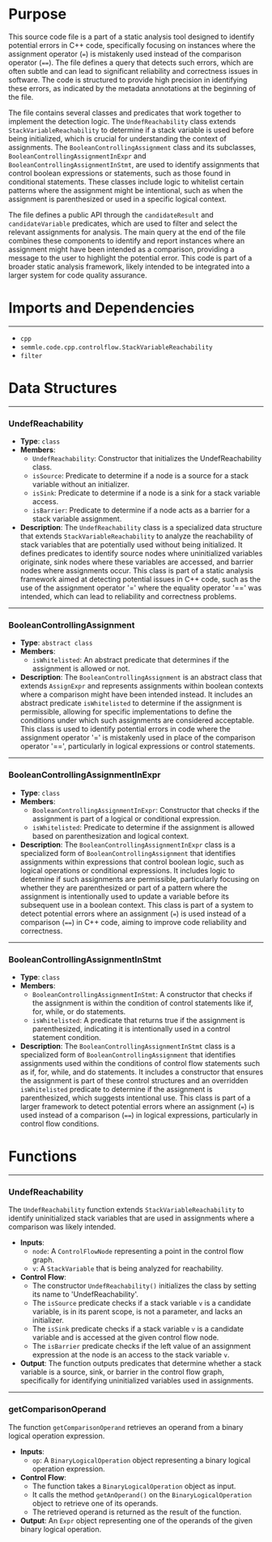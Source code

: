 # Purpose
This source code file is a part of a static analysis tool designed to identify potential errors in C++ code, specifically focusing on instances where the assignment operator (`=`) is mistakenly used instead of the comparison operator (`==`). The file defines a query that detects such errors, which are often subtle and can lead to significant reliability and correctness issues in software. The code is structured to provide high precision in identifying these errors, as indicated by the metadata annotations at the beginning of the file.

The file contains several classes and predicates that work together to implement the detection logic. The `UndefReachability` class extends `StackVariableReachability` to determine if a stack variable is used before being initialized, which is crucial for understanding the context of assignments. The `BooleanControllingAssignment` class and its subclasses, `BooleanControllingAssignmentInExpr` and `BooleanControllingAssignmentInStmt`, are used to identify assignments that control boolean expressions or statements, such as those found in conditional statements. These classes include logic to whitelist certain patterns where the assignment might be intentional, such as when the assignment is parenthesized or used in a specific logical context.

The file defines a public API through the `candidateResult` and `candidateVariable` predicates, which are used to filter and select the relevant assignments for analysis. The main query at the end of the file combines these components to identify and report instances where an assignment might have been intended as a comparison, providing a message to the user to highlight the potential error. This code is part of a broader static analysis framework, likely intended to be integrated into a larger system for code quality assurance.
# Imports and Dependencies

---
- `cpp`
- `semmle.code.cpp.controlflow.StackVariableReachability`
- `filter`


# Data Structures

---
### UndefReachability
- **Type**: `class`
- **Members**:
    - `UndefReachability`: Constructor that initializes the UndefReachability class.
    - `isSource`: Predicate to determine if a node is a source for a stack variable without an initializer.
    - `isSink`: Predicate to determine if a node is a sink for a stack variable access.
    - `isBarrier`: Predicate to determine if a node acts as a barrier for a stack variable assignment.
- **Description**: The `UndefReachability` class is a specialized data structure that extends `StackVariableReachability` to analyze the reachability of stack variables that are potentially used without being initialized. It defines predicates to identify source nodes where uninitialized variables originate, sink nodes where these variables are accessed, and barrier nodes where assignments occur. This class is part of a static analysis framework aimed at detecting potential issues in C++ code, such as the use of the assignment operator '=' where the equality operator '==' was intended, which can lead to reliability and correctness problems.


---
### BooleanControllingAssignment
- **Type**: `abstract class`
- **Members**:
    - `isWhitelisted`: An abstract predicate that determines if the assignment is allowed or not.
- **Description**: The `BooleanControllingAssignment` is an abstract class that extends `AssignExpr` and represents assignments within boolean contexts where a comparison might have been intended instead. It includes an abstract predicate `isWhitelisted` to determine if the assignment is permissible, allowing for specific implementations to define the conditions under which such assignments are considered acceptable. This class is used to identify potential errors in code where the assignment operator '=' is mistakenly used in place of the comparison operator '==', particularly in logical expressions or control statements.


---
### BooleanControllingAssignmentInExpr
- **Type**: `class`
- **Members**:
    - `BooleanControllingAssignmentInExpr`: Constructor that checks if the assignment is part of a logical or conditional expression.
    - `isWhitelisted`: Predicate to determine if the assignment is allowed based on parenthesization and logical context.
- **Description**: The `BooleanControllingAssignmentInExpr` class is a specialized form of `BooleanControllingAssignment` that identifies assignments within expressions that control boolean logic, such as logical operations or conditional expressions. It includes logic to determine if such assignments are permissible, particularly focusing on whether they are parenthesized or part of a pattern where the assignment is intentionally used to update a variable before its subsequent use in a boolean context. This class is part of a system to detect potential errors where an assignment (`=`) is used instead of a comparison (`==`) in C++ code, aiming to improve code reliability and correctness.


---
### BooleanControllingAssignmentInStmt
- **Type**: `class`
- **Members**:
    - `BooleanControllingAssignmentInStmt`: A constructor that checks if the assignment is within the condition of control statements like if, for, while, or do statements.
    - `isWhitelisted`: A predicate that returns true if the assignment is parenthesized, indicating it is intentionally used in a control statement condition.
- **Description**: The `BooleanControllingAssignmentInStmt` class is a specialized form of `BooleanControllingAssignment` that identifies assignments used within the conditions of control flow statements such as if, for, while, and do statements. It includes a constructor that ensures the assignment is part of these control structures and an overridden `isWhitelisted` predicate to determine if the assignment is parenthesized, which suggests intentional use. This class is part of a larger framework to detect potential errors where an assignment (`=`) is used instead of a comparison (`==`) in logical expressions, particularly in control flow conditions.


# Functions

---
### UndefReachability
The `UndefReachability` function extends `StackVariableReachability` to identify uninitialized stack variables that are used in assignments where a comparison was likely intended.
- **Inputs**:
    - `node`: A `ControlFlowNode` representing a point in the control flow graph.
    - `v`: A `StackVariable` that is being analyzed for reachability.
- **Control Flow**:
    - The constructor `UndefReachability()` initializes the class by setting its name to 'UndefReachability'.
    - The `isSource` predicate checks if a stack variable `v` is a candidate variable, is in its parent scope, is not a parameter, and lacks an initializer.
    - The `isSink` predicate checks if a stack variable `v` is a candidate variable and is accessed at the given control flow node.
    - The `isBarrier` predicate checks if the left value of an assignment expression at the node is an access to the stack variable `v`.
- **Output**: The function outputs predicates that determine whether a stack variable is a source, sink, or barrier in the control flow graph, specifically for identifying uninitialized variables used in assignments.


---
### getComparisonOperand
The function `getComparisonOperand` retrieves an operand from a binary logical operation expression.
- **Inputs**:
    - `op`: A `BinaryLogicalOperation` object representing a binary logical operation expression.
- **Control Flow**:
    - The function takes a `BinaryLogicalOperation` object as input.
    - It calls the method `getAnOperand()` on the `BinaryLogicalOperation` object to retrieve one of its operands.
    - The retrieved operand is returned as the result of the function.
- **Output**: An `Expr` object representing one of the operands of the given binary logical operation.


